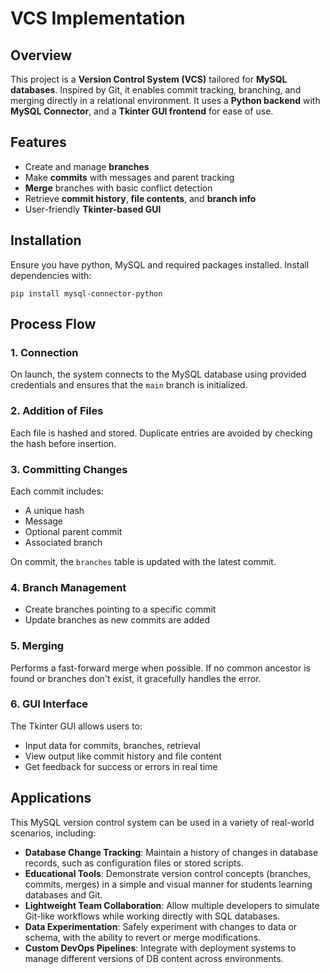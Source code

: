 # VCS Implementation

## Overview 
This project is a **Version Control System (VCS)** tailored for **MySQL databases**. Inspired by Git, it enables commit tracking, branching, and merging directly in a relational environment. It uses a **Python backend** with **MySQL Connector**, and a **Tkinter GUI frontend** for ease of use.

## Features
- Create and manage **branches**  
- Make **commits** with messages and parent tracking  
- **Merge** branches with basic conflict detection  
- Retrieve **commit history**, **file contents**, and **branch info**  
- User-friendly **Tkinter-based GUI**

## Installation
Ensure you have python, MySQL and required packages installed.
Install dependencies with:
```
pip install mysql-connector-python
```

## Process Flow

### 1. **Connection**
On launch, the system connects to the MySQL database using provided credentials and ensures that the `main` branch is initialized.

### 2. **Addition of Files**
Each file is hashed and stored. Duplicate entries are avoided by checking the hash before insertion.

### 3. **Committing Changes**
Each commit includes:
- A unique hash
- Message
- Optional parent commit
- Associated branch

On commit, the `branches` table is updated with the latest commit.

### 4. **Branch Management**
- Create branches pointing to a specific commit
- Update branches as new commits are added

### 5. **Merging**
Performs a fast-forward merge when possible. If no common ancestor is found or branches don't exist, it gracefully handles the error.

### 6. **GUI Interface**
The Tkinter GUI allows users to:
- Input data for commits, branches, retrieval
- View output like commit history and file content
- Get feedback for success or errors in real time

## Applications
This MySQL version control system can be used in a variety of real-world scenarios, including:

- **Database Change Tracking**: Maintain a history of changes in database records, such as configuration files or stored scripts.
- **Educational Tools**: Demonstrate version control concepts (branches, commits, merges) in a simple and visual manner for students learning databases and Git.
- **Lightweight Team Collaboration**: Allow multiple developers to simulate Git-like workflows while working directly with SQL databases.
- **Data Experimentation**: Safely experiment with changes to data or schema, with the ability to revert or merge modifications.
- **Custom DevOps Pipelines**: Integrate with deployment systems to manage different versions of DB content across environments.
